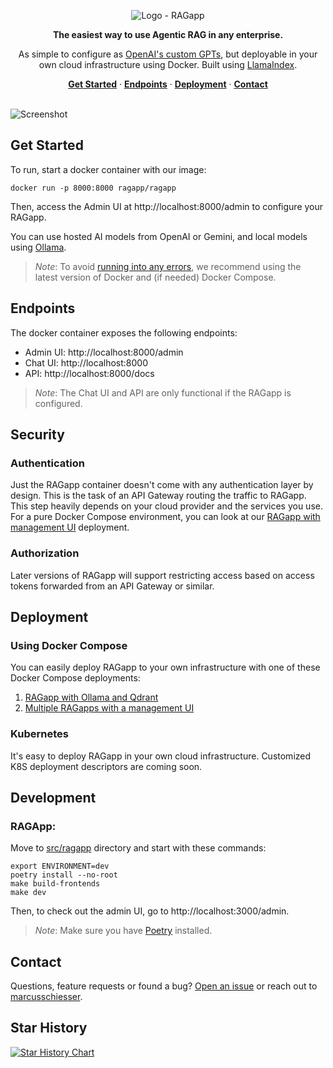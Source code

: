 <p align="center"><img alt="Logo - RAGapp" src="docs/logo.png"></p>

<p align="center"><strong>The easiest way to use Agentic RAG in any enterprise.</strong></p>

<p align="center">As simple to configure as <a href="https://openai.com/index/introducing-gpts" target="_blank">OpenAI's custom GPTs</a>, but deployable in your own cloud infrastructure using Docker. Built using <a href="https://github.com/run-llama/llama_index">LlamaIndex</a>.</p>

<p align="center">
  <a href="#get-started"><strong>Get Started</strong></a> ·
  <a href="#endpoints"><strong>Endpoints</strong></a> ·
  <a href="#deployment"><strong>Deployment</strong></a> ·
  <a href="#contact"><strong>Contact</strong></a> 
</p>

<br/>
<img alt="Screenshot" src="docs/screenshot.png">

## Get Started

To run, start a docker container with our image:

```shell
docker run -p 8000:8000 ragapp/ragapp
```

Then, access the Admin UI at http://localhost:8000/admin to configure your RAGapp.

You can use hosted AI models from OpenAI or Gemini, and local models using [Ollama](https://ollama.com/).

> _Note_: To avoid [running into any errors](https://github.com/ragapp/ragapp/issues/22), we recommend using the latest version of Docker and (if needed) Docker Compose.

## Endpoints

The docker container exposes the following endpoints:

- Admin UI: http://localhost:8000/admin
- Chat UI: http://localhost:8000
- API: http://localhost:8000/docs

> _Note_: The Chat UI and API are only functional if the RAGapp is configured.

## Security

### Authentication

Just the RAGapp container doesn't come with any authentication layer by design. This is the task
of an API Gateway routing the traffic to RAGapp.
This step heavily depends on your cloud provider and the services you use.
For a pure Docker Compose environment, you can look at our [RAGapp with management UI](./deployments/multiple-ragapps) deployment.

### Authorization

Later versions of RAGapp will support restricting access based on access tokens forwarded from an API Gateway or similar.

## Deployment

### Using Docker Compose

You can easily deploy RAGapp to your own infrastructure with one of these Docker Compose deployments:

1. [RAGapp with Ollama and Qdrant](./deployments/single)
2. [Multiple RAGapps with a management UI](./deployments/multiple-ragapps)

### Kubernetes

It's easy to deploy RAGapp in your own cloud infrastructure. Customized K8S deployment descriptors are coming soon.

## Development

### RAGApp:

Move to [src/ragapp](src/ragapp) directory and start with these commands:

```shell
export ENVIRONMENT=dev
poetry install --no-root
make build-frontends
make dev
```

Then, to check out the admin UI, go to http://localhost:3000/admin.

> _Note_: Make sure you have [Poetry](https://python-poetry.org/) installed.

## Contact

Questions, feature requests or found a bug? [Open an issue](https://github.com/ragapp/ragapp/issues/new/choose) or reach out to [marcusschiesser](https://github.com/marcusschiesser).

## Star History

[![Star History Chart](https://api.star-history.com/svg?repos=ragapp/ragapp&type=Date)](https://star-history.com/#ragapp/ragapp&Date)